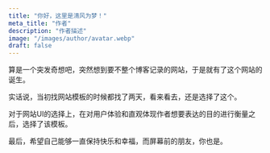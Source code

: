 ```yaml
---
title: "你好，这里是清风为梦！"
meta_title: "作者"
description: "作者描述"
image: "/images/author/avatar.webp"
draft: false
---
```


算是一个突发奇想吧，突然想到要不整个博客记录的网站，于是就有了这个网站的诞生。

实话说，当初找网站模板的时候都找了两天，看来看去，还是选择了这个。

对于网站UI的选择上，在对用户体验和直观体现作者想要表达的目的进行衡量之后，选择了该模板。

最后，希望自己能够一直保持快乐和幸福，而屏幕前的朋友，你也是。
